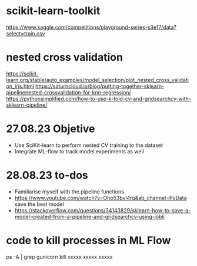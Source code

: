 # scikit-learn-toolkit
https://www.kaggle.com/competitions/playground-series-s3e17/data?select=train.csv

# nested cross validation
https://scikit-learn.org/stable/auto_examples/model_selection/plot_nested_cross_validation_iris.html
https://saturncloud.io/blog/putting-together-sklearn-pipelinenested-crossvalidation-for-knn-regression/
https://pythonsimplified.com/how-to-use-k-fold-cv-and-gridsearchcv-with-sklearn-pipeline/

# 27.08.23 Objetive
* Use SciKit-learn to perform nested CV training to the dataset
* Integrate ML-flow to track model experiments as well

# 28.08.23 to-dos

* Familiarise myself with the pipeline functions
* https://www.youtube.com/watch?v=Oho53bvl4rg&ab_channel=PyData
save the best model
* https://stackoverflow.com/questions/34143829/sklearn-how-to-save-a-model-created-from-a-pipeline-and-gridsearchcv-using-jobli

# code to kill processes in ML Flow

ps -A | grep gunicorn
kill xxxxx xxxxx xxxxx
